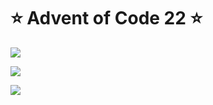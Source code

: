 # ⭐️ Advent of Code 22 ⭐️

![](https://img.shields.io/badge/day%20📅-25-blue)
  
![](https://img.shields.io/badge/stars%20⭐-19-yellow)
  
![](https://img.shields.io/badge/days%20completed-9-red)

